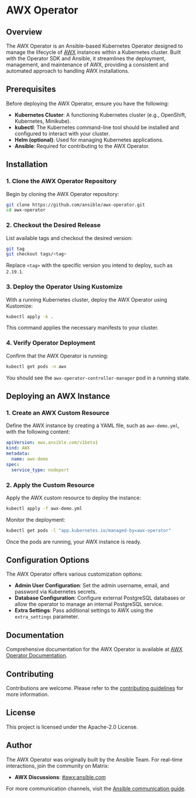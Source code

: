 # AWX Operator

## Overview

The AWX Operator is an Ansible-based Kubernetes Operator designed to manage the lifecycle of [AWX](https://github.com/ansible/awx) instances within a Kubernetes cluster. Built with the Operator SDK and Ansible, it streamlines the deployment, management, and maintenance of AWX, providing a consistent and automated approach to handling AWX installations.

## Prerequisites

Before deploying the AWX Operator, ensure you have the following:

- **Kubernetes Cluster**: A functioning Kubernetes cluster (e.g., OpenShift, Kubernetes, Minikube).
- **kubectl**: The Kubernetes command-line tool should be installed and configured to interact with your cluster.
- **Helm (optional)**: Used for managing Kubernetes applications.
- **Ansible**: Required for contributing to the AWX Operator.

## Installation

### 1. Clone the AWX Operator Repository

Begin by cloning the AWX Operator repository:

```bash
git clone https://github.com/ansible/awx-operator.git
cd awx-operator
```

### 2. Checkout the Desired Release

List available tags and checkout the desired version:

```bash
git tag
git checkout tags/<tag>
```

Replace `<tag>` with the specific version you intend to deploy, such as `2.19.1`.

### 3. Deploy the Operator Using Kustomize

With a running Kubernetes cluster, deploy the AWX Operator using Kustomize:

```bash
kubectl apply -k .
```

This command applies the necessary manifests to your cluster.

### 4. Verify Operator Deployment

Confirm that the AWX Operator is running:

```bash
kubectl get pods -n awx
```

You should see the `awx-operator-controller-manager` pod in a running state.

## Deploying an AWX Instance

### 1. Create an AWX Custom Resource

Define the AWX instance by creating a YAML file, such as `awx-demo.yml`, with the following content:

```yaml
apiVersion: awx.ansible.com/v1beta1
kind: AWX
metadata:
  name: awx-demo
spec:
  service_type: nodeport
```

### 2. Apply the Custom Resource

Apply the AWX custom resource to deploy the instance:

```bash
kubectl apply -f awx-demo.yml
```

Monitor the deployment:

```bash
kubectl get pods -l "app.kubernetes.io/managed-by=awx-operator"
```

Once the pods are running, your AWX instance is ready.

## Configuration Options

The AWX Operator offers various customization options:

- **Admin User Configuration**: Set the admin username, email, and password via Kubernetes secrets.
- **Database Configuration**: Configure external PostgreSQL databases or allow the operator to manage an internal PostgreSQL service.
- **Extra Settings**: Pass additional settings to AWX using the `extra_settings` parameter.

## Documentation

Comprehensive documentation for the AWX Operator is available at [AWX Operator Documentation](https://ansible.readthedocs.io/projects/awx-operator/).

## Contributing

Contributions are welcome. Please refer to the [contributing guidelines](https://github.com/ansible/awx-operator/blob/devel/CONTRIBUTING.md) for more information.

## License

This project is licensed under the Apache-2.0 License.

## Author

The AWX Operator was originally built by the Ansible Team. For real-time interactions, join the community on Matrix:

- **AWX Discussions**: [#awx:ansible.com](https://matrix.to/#/#awx:ansible.com)

For more communication channels, visit the [Ansible communication guide](https://docs.ansible.com/ansible/latest/community/communication.html).

